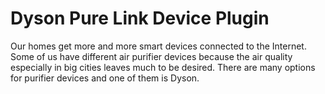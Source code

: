 # Dyson Pure Link Device Plugin

Our homes get more and more smart devices connected to the Internet. 
Some of us have different air purifier devices because the air quality especially in big cities leaves much to be desired. 
There are many options for purifier devices and one of them is Dyson.
